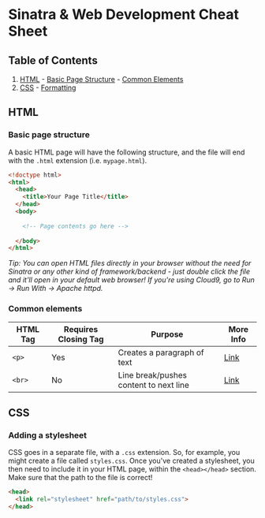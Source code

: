 # Sinatra & Web Development Cheat Sheet

## Table of Contents

  1. [HTML](#html)
    - [Basic Page Structure](#basic-page-structure)
    - [Common Elements](#common-elements)
  1. [CSS](#css)
    - [Formatting](#formatting)


## HTML

### Basic page structure

A basic HTML page will have the following structure, and the file will end with the `.html` extension (i.e. `mypage.html`).

```html
<!doctype html>
<html>
  <head>
    <title>Your Page Title</title>
  </head>
  <body>
  
    <!-- Page contents go here -->
  
  </body>
</html>
```

_Tip: You can open HTML files directly in your browser without the need for Sinatra or any other kind of framework/backend - just double click the file and it'll open in your default web browser! If you're using Cloud9, go to Run -> Run With -> Apache httpd._

### Common elements

| HTML Tag | Requires Closing Tag | Purpose | More Info |
| -------- | -------------------- | ------- | --------- |
| `<p>` | Yes | Creates a paragraph of text | [Link](http://www.w3schools.com/tags/tag_p.asp) |
| `<br>` | No | Line break/pushes content to next line | [Link](http://www.w3schools.com/tags/tag_br.asp) |

## CSS

### Adding a stylesheet

CSS goes in a separate file, with a `.css` extension. So, for example, you might create a file called `styles.css`. Once you've created a stylesheet, you then need to include it in your HTML page, within the `<head></head>` section. Make sure that the path to the file is correct!

```html
<head>
  <link rel="stylesheet" href="path/to/styles.css">
</head>
```

